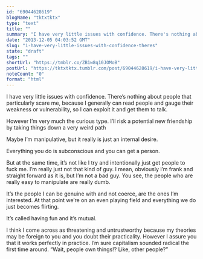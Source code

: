 ```yaml
---
id: "69044628619"
blogName: "tktxtktx"
type: "text"
title: ""
summary: "I have very little issues with confidence. There's nothing about people that particularly scare me, because I generally can read..."
date: "2013-12-05 04:03:52 GMT"
slug: "i-have-very-little-issues-with-confidence-theres"
state: "draft"
tags: ""
shortUrl: "https://tmblr.co/ZB1w8q10JOMoB"
postUrl: "https://tktxtktx.tumblr.com/post/69044628619/i-have-very-little-issues-with-confidence-theres"
noteCount: "0"
format: "html"
---
```


I have very little issues with confidence. There’s nothing about people that particularly scare me, because I generally can read people and gauge their weakness or vulnerability, so I can exploit it and get them to talk.

However I’m very much the curious type. I’ll risk a potential new friendship by taking things down a very weird path 

Maybe I’m manipulative, but it really is just an internal desire. 

Everything you do is subconscious and you can get a person.

But at the same time, it’s not like I try and intentionally just get people to fuck me. I’m really just not that kind of guy. I mean, obviously I’m frank and straight forward as it is, but I’m not a bad guy. You see, the people who are really easy to manipulate are really dumb.

It’s the people I can be genuine with and not coerce, are the ones I’m interested. At that point we’re on an even playing field and everything we do just becomes flirting.

It’s called having fun and it’s mutual.

I think I come across as threatening and untrustworthy because my theories may be foreign to you and you doubt their practicality. However I assure you that it works perfectly in practice. I’m sure capitalism sounded radical the first time around. “Wait, people own things!? Like, other people?”